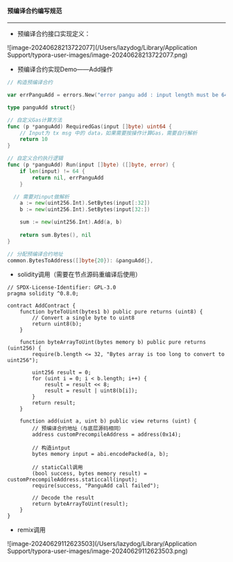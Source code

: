 #### 预编译合约编写规范

------

- 预编译合约接口实现定义：

![image-20240628213722077](/Users/lazydog/Library/Application Support/typora-user-images/image-20240628213722077.png)

- 预编译合约实现Demo——Add操作

```go
// 构造预编译合约

var errPanguAdd = errors.New("error pangu add : input length must be 64 bytes")

type panguAdd struct{}

// 自定义Gas计算方法
func (p *panguAdd) RequiredGas(input []byte) uint64 {
	// Input为 tx msg 中的 data，如果需要按操作计算Gas，需要自行解析
	return 10
}

// 自定义合约执行逻辑
func (p *panguAdd) Run(input []byte) ([]byte, error) {
	if len(input) != 64 {
		return nil, errPanguAdd
	}

  // 需要对input做解析
	a := new(uint256.Int).SetBytes(input[:32])
	b := new(uint256.Int).SetBytes(input[32:])

	sum := new(uint256.Int).Add(a, b)
  
	return sum.Bytes(), nil
}

// 分配预编译合约地址
common.BytesToAddress([]byte{20}): &panguAdd{},
```

- solidity调用（需要在节点源码重编译后使用）

```solidity
// SPDX-License-Identifier: GPL-3.0
pragma solidity ^0.8.0;

contract AddContract {
    function byteToUint(bytes1 b) public pure returns (uint8) {
        // Convert a single byte to uint8
        return uint8(b);
    }

    function byteArrayToUint(bytes memory b) public pure returns (uint256) {
        require(b.length <= 32, "Bytes array is too long to convert to uint256");

        uint256 result = 0;
        for (uint i = 0; i < b.length; i++) {
            result = result << 8;
            result = result | uint8(b[i]);
        }
        return result;
    }

    function add(uint a, uint b) public view returns (uint) {
        // 预编译合约地址（与底层源码相同）
        address customPrecompileAddress = address(0x14);
        
        // 构造intput
        bytes memory input = abi.encodePacked(a, b);
        
        // staticCall调用
        (bool success, bytes memory result) = customPrecompileAddress.staticcall(input);
        require(success, "PanguAdd call failed");

        // Decode the result
        return byteArrayToUint(result);
    }
}
```

- remix调用

![image-20240629112623503](/Users/lazydog/Library/Application Support/typora-user-images/image-20240629112623503.png)